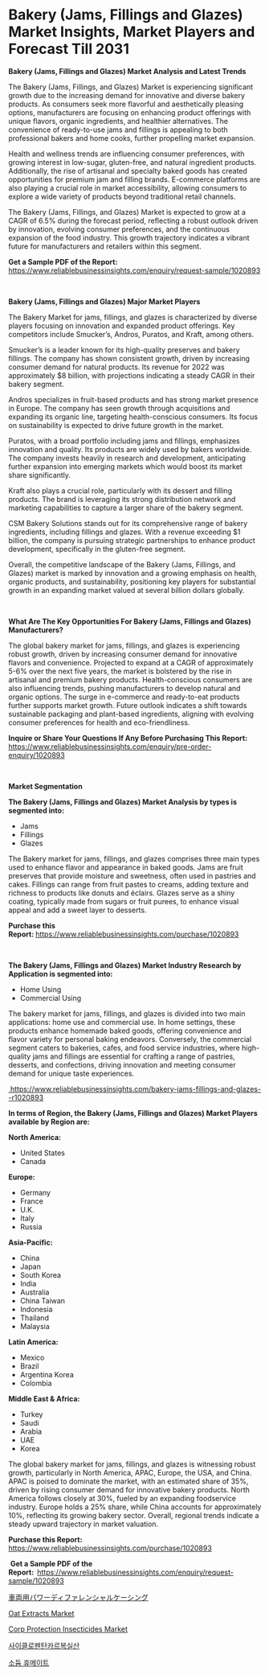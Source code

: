 <p><h1>Bakery (Jams, Fillings and Glazes) Market Insights, Market Players and Forecast Till 2031</h1></p><p><strong>Bakery (Jams, Fillings and Glazes) Market Analysis and Latest Trends</strong></p>
<p><p>The Bakery (Jams, Fillings, and Glazes) Market is experiencing significant growth due to the increasing demand for innovative and diverse bakery products. As consumers seek more flavorful and aesthetically pleasing options, manufacturers are focusing on enhancing product offerings with unique flavors, organic ingredients, and healthier alternatives. The convenience of ready-to-use jams and fillings is appealing to both professional bakers and home cooks, further propelling market expansion.</p><p>Health and wellness trends are influencing consumer preferences, with growing interest in low-sugar, gluten-free, and natural ingredient products. Additionally, the rise of artisanal and specialty baked goods has created opportunities for premium jam and filling brands. E-commerce platforms are also playing a crucial role in market accessibility, allowing consumers to explore a wide variety of products beyond traditional retail channels.</p><p>The Bakery (Jams, Fillings, and Glazes) Market is expected to grow at a CAGR of 6.5% during the forecast period, reflecting a robust outlook driven by innovation, evolving consumer preferences, and the continuous expansion of the food industry. This growth trajectory indicates a vibrant future for manufacturers and retailers within this segment.</p></p>
<p><strong>Get a Sample PDF of the Report:&nbsp;</strong> <a href="https://www.reliablebusinessinsights.com/enquiry/request-sample/1020893">https://www.reliablebusinessinsights.com/enquiry/request-sample/1020893</a></p>
<p>&nbsp;</p>
<p><strong>Bakery (Jams, Fillings and Glazes) Major Market Players</strong></p>
<p><p>The Bakery Market for jams, fillings, and glazes is characterized by diverse players focusing on innovation and expanded product offerings. Key competitors include Smucker’s, Andros, Puratos, and Kraft, among others.</p><p>Smucker’s is a leader known for its high-quality preserves and bakery fillings. The company has shown consistent growth, driven by increasing consumer demand for natural products. Its revenue for 2022 was approximately $8 billion, with projections indicating a steady CAGR in their bakery segment.</p><p>Andros specializes in fruit-based products and has strong market presence in Europe. The company has seen growth through acquisitions and expanding its organic line, targeting health-conscious consumers. Its focus on sustainability is expected to drive future growth in the market.</p><p>Puratos, with a broad portfolio including jams and fillings, emphasizes innovation and quality. Its products are widely used by bakers worldwide. The company invests heavily in research and development, anticipating further expansion into emerging markets which would boost its market share significantly.</p><p>Kraft also plays a crucial role, particularly with its dessert and filling products. The brand is leveraging its strong distribution network and marketing capabilities to capture a larger share of the bakery segment.</p><p>CSM Bakery Solutions stands out for its comprehensive range of bakery ingredients, including fillings and glazes. With a revenue exceeding $1 billion, the company is pursuing strategic partnerships to enhance product development, specifically in the gluten-free segment.</p><p>Overall, the competitive landscape of the Bakery (Jams, Fillings, and Glazes) market is marked by innovation and a growing emphasis on health, organic products, and sustainability, positioning key players for substantial growth in an expanding market valued at several billion dollars globally.</p></p>
<p>&nbsp;</p>
<p><strong>What Are The Key Opportunities For Bakery (Jams, Fillings and Glazes) Manufacturers?</strong></p>
<p><p>The global bakery market for jams, fillings, and glazes is experiencing robust growth, driven by increasing consumer demand for innovative flavors and convenience. Projected to expand at a CAGR of approximately 5-6% over the next five years, the market is bolstered by the rise in artisanal and premium bakery products. Health-conscious consumers are also influencing trends, pushing manufacturers to develop natural and organic options. The surge in e-commerce and ready-to-eat products further supports market growth. Future outlook indicates a shift towards sustainable packaging and plant-based ingredients, aligning with evolving consumer preferences for health and eco-friendliness.</p></p>
<p><strong>Inquire or Share Your Questions If Any Before Purchasing This Report:</strong> <a href="https://www.reliablebusinessinsights.com/enquiry/pre-order-enquiry/1020893">https://www.reliablebusinessinsights.com/enquiry/pre-order-enquiry/1020893</a></p>
<p>&nbsp;</p>
<p><strong>Market Segmentation</strong></p>
<p><strong>The Bakery (Jams, Fillings and Glazes) Market Analysis by types is segmented into:</strong></p>
<p><ul><li>Jams</li><li>Fillings</li><li>Glazes</li></ul></p>
<p><p>The Bakery market for jams, fillings, and glazes comprises three main types used to enhance flavor and appearance in baked goods. Jams are fruit preserves that provide moisture and sweetness, often used in pastries and cakes. Fillings can range from fruit pastes to creams, adding texture and richness to products like donuts and éclairs. Glazes serve as a shiny coating, typically made from sugars or fruit purees, to enhance visual appeal and add a sweet layer to desserts.</p></p>
<p><strong>Purchase this Report:&nbsp;</strong><a href="https://www.reliablebusinessinsights.com/purchase/1020893">https://www.reliablebusinessinsights.com/purchase/1020893</a></p>
<p>&nbsp;</p>
<p><strong>The Bakery (Jams, Fillings and Glazes) Market Industry Research by Application is segmented into:</strong></p>
<p><ul><li>Home Using</li><li>Commercial Using</li></ul></p>
<p><p>The bakery market for jams, fillings, and glazes is divided into two main applications: home use and commercial use. In home settings, these products enhance homemade baked goods, offering convenience and flavor variety for personal baking endeavors. Conversely, the commercial segment caters to bakeries, cafes, and food service industries, where high-quality jams and fillings are essential for crafting a range of pastries, desserts, and confections, driving innovation and meeting consumer demand for unique taste experiences.</p></p>
<p><a href="https://www.reliablebusinessinsights.com/bakery-jams-fillings-and-glazes--r1020893">&nbsp;https://www.reliablebusinessinsights.com/bakery-jams-fillings-and-glazes--r1020893</a></p>
<p><strong>In terms of Region, the Bakery (Jams, Fillings and Glazes) Market Players available by Region are:</strong></p>
<p>
    <p> <strong> North America: </strong>
        <ul>
            <li>United States</li>
            <li>Canada</li>
        </ul>
        </p> 
    <p> <strong> Europe: </strong>
        <ul>
            <li>Germany</li>
            <li>France</li>
            <li>U.K.</li>
            <li>Italy</li>
            <li>Russia</li>
        </ul>
        </p> 
    <p> <strong> Asia-Pacific: </strong>
        <ul>
            <li>China</li>
            <li>Japan</li>
            <li>South Korea</li>
            <li>India</li>
            <li>Australia</li>
            <li>China Taiwan</li>
            <li>Indonesia</li>
            <li>Thailand</li>
            <li>Malaysia</li>
        </ul>
        </p> 
    <p> <strong> Latin America: </strong>
        <ul>
            <li>Mexico</li>
            <li>Brazil</li>
            <li>Argentina Korea</li>
            <li>Colombia</li>
        </ul>
        </p> 
    <p> <strong> Middle East & Africa: </strong>
        <ul>
            <li>Turkey</li>
            <li>Saudi</li>
            <li>Arabia</li>
            <li>UAE</li>
            <li>Korea</li>
        </ul>
    </p>
    </p>
<p><p>The global bakery market for jams, fillings, and glazes is witnessing robust growth, particularly in North America, APAC, Europe, the USA, and China. APAC is poised to dominate the market, with an estimated share of 35%, driven by rising consumer demand for innovative bakery products. North America follows closely at 30%, fueled by an expanding foodservice industry. Europe holds a 25% share, while China accounts for approximately 10%, reflecting its growing bakery sector. Overall, regional trends indicate a steady upward trajectory in market valuation.</p></p>
<p><strong>Purchase this Report: </strong><a href="https://www.reliablebusinessinsights.com/purchase/1020893">https://www.reliablebusinessinsights.com/purchase/1020893</a></p>
<p>&nbsp;<strong>Get a Sample PDF of the Report:&nbsp;&nbsp;</strong><a href="https://www.reliablebusinessinsights.com/enquiry/request-sample/1020893">https://www.reliablebusinessinsights.com/enquiry/request-sample/1020893</a></p>
<p><strong></strong></p>
<p><p><a href="https://medium.com/@uyjtuy6/vehicle-power-differential-casings-market-%E3%81%AF-%E3%82%B3%E3%82%B9%E3%83%88%E7%AE%A1%E7%90%86%E3%81%A8%E5%8A%B9%E7%8E%87%E5%90%91%E4%B8%8A%E3%82%92%E5%84%AA%E5%85%88%E3%81%97%E3%81%BE%E3%81%99-%E3%81%95%E3%82%89%E3%81%AB-%E5%A0%B1%E5%91%8A%E6%9B%B8%E3%81%AF%E5%B8%82%E5%A0%B4%E3%81%AE%E9%9C%80%E8%A6%81%E9%9D%A2%E3%81%A8%E4%BE%9B%E7%B5%A6%E9%9D%A2%E3%81%AE%E4%B8%A1%E6%96%B9%E3%82%92%E3%82%AB%E3%83%90%E3%83%BC%E3%81%97%E3%81%A6%E3%81%84%E3%81%BE%E3%81%99-bad6f139326f">車両用パワーディファレンシャルケーシング</a></p><p><a href="https://issuu.com/reportprime-2/docs/oat-extracts-market-size-2030.pptx_c76e7f016ce22a">Oat Extracts Market</a></p><p><a href="https://medium.com/@jackcarlson644_39992/the-corp-protection-insecticides-market-has-experienced-impressive-growth-in-recent-years-16c16517757b">Corp Protection Insecticides Market</a></p><p><a href="https://medium.com/@cletaturner1964/cyclopentanecarboxylic-acid-market-%EC%9D%98-%EA%B8%80%EB%A1%9C%EB%B2%8C-%EC%8B%9C%EC%9E%A5-%EA%B0%9C%EC%9A%94%EB%8A%94-%EC%A0%84-%EC%84%B8%EA%B3%84-%EB%B0%8F-%EC%A3%BC%EC%9A%94-%EC%8B%9C%EC%9E%A5%EC%9D%98-%EC%82%B0%EC%97%85%EC%97%90-%EC%98%81%ED%96%A5%EC%9D%84-%EB%AF%B8%EC%B9%98%EB%8A%94-%EC%A3%BC%EC%9A%94-%ED%8A%B8%EB%A0%8C%EB%93%9C%EC%97%90-%EB%8C%80%ED%95%9C-%EB%8F%85%ED%8A%B9%ED%95%9C-%EA%B4%80%EC%A0%90%EC%9D%84-05b289c2dbff">사이클로펜탄카르복실산</a></p><p><a href="https://medium.com/@cletaturner1964/%EC%84%B8%EA%B3%84-sodium-humate-market-%EC%9D%80-2024%EC%97%90%EC%84%9C-2031%EB%A1%9C-%EC%97%B0%ED%8F%89%EA%B7%A0-%EC%A6%9D%EA%B0%80%EC%9C%A8%EC%9D%84-%EB%B3%B4%EC%9D%BC-%EA%B2%83%EC%9C%BC%EB%A1%9C-%EC%98%88%EC%83%81%EB%90%A9%EB%8B%88%EB%8B%A4-c148d96571f4">소듐 휴메이트</a></p></p>